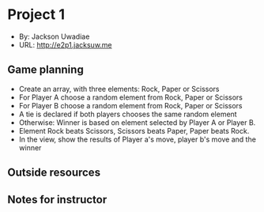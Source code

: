# Project 1
+ By: Jackson Uwadiae
+ URL: <http://e2p1.jacksuw.me>

## Game planning
+ Create an array, with three elements: Rock, Paper or Scissors  
+ For Player A choose a random element from Rock, Paper or Scissors  
+ For Player B choose a random element from Rock, Paper or Scissors 
+ A tie is declared if both players chooses the same random element 
+ Otherwise: Winner is based on element selected by Player A or Player B.  
+ Element Rock beats Scissors, Scissors beats Paper, Paper beats Rock. 
+ In the view, show the results of Player a's move, player b's move and the winner 


## Outside resources

## Notes for instructor
